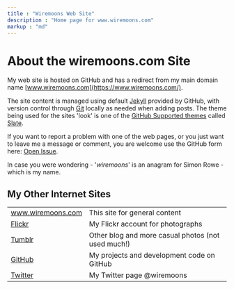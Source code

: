 ```yaml
---
title : "Wiremoons Web Site"
description : "Home page for www.wiremoons.com"
markup : "md"
---
```

# About the wiremoons.com Site

My web site is hosted on GitHub and has a redirect from my main domain name [www.wiremoons.com](https://www.wiremoons.com/). 

The site content is managed using default [Jekyll](https://jekyllrb.com/) provided by GitHub, with version control through [Git](http://git-scm.com/) locally as needed when adding posts. The theme being used for the sites 'look' is one of the [GitHub Supported themes](https://pages.github.com/themes/) called [Slate](https://github.com/pages-themes/slate).

If you want to report a problem with one of the web pages, or you just want to leave me a message or comment, you are welcome use the GitHub form here: [Open Issue](https://github.com/wiremoons/wiremoons.github.io/issues/new/choose).

In case you were wondering - '*wiremoons*' is an anagram for Simon Rowe - which is my name.

## My Other Internet Sites

<table width="90%">
<tr><td><a href="https://www.wiremoons.com/">www.wiremoons.com</a></td><td>This site for general content</td></tr>
<tr><td><a href="https://www.flickr.com/photos/wiremoons/">Flickr</a></td><td>My Flickr account for photographs</td></tr>
<tr><td><a href="http://wiremoons.tumblr.com/">Tumblr</a></td><td>Other blog and more casual photos (not used much!)</td></tr>
<tr><td><a href="https://github.com/wiremoons">GitHub</a></td><td>My projects and development code on GitHub</td></tr>
<tr><td><a href="https://twitter.com/wiremoons">Twitter</a></td><td>My Twitter page @wiremoons</td></tr>
</table>
